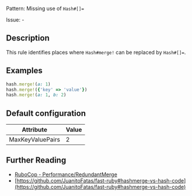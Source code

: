 Pattern: Missing use of `Hash#[]=`

Issue: -

## Description

This rule identifies places where `Hash#merge!` can be replaced by `Hash#[]=`.

## Examples

```ruby
hash.merge!(a: 1)
hash.merge!({'key' => 'value'})
hash.merge!(a: 1, b: 2)
```

## Default configuration

Attribute | Value
--- | ---
MaxKeyValuePairs | 2

## Further Reading

* [RuboCop - Performance/RedundantMerge](https://docs.rubocop.org/rubocop-performance/cops_performance.html#performanceredundantmerge)
* [https://github.com/JuanitoFatas/fast-ruby#hashmerge-vs-hash-code](https://github.com/JuanitoFatas/fast-ruby#hashmerge-vs-hash-code)
